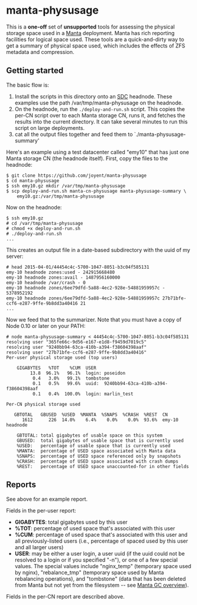 # manta-physusage

This is a **one-off** set of **unsupported** tools for assessing the physical
storage space used in a [Manta](https://github.com/joyent/manta) deployment.
Manta has rich reporting facilities for logical space used.  These tools are a
quick-and-dirty way to get a summary of physical space used, which includes the
effects of ZFS metadata and compression.

## Getting started

The basic flow is:

1. Install the scripts in this directory onto an
   [SDC](https://github.com/joyent/sdc) headnode.  These examples use the path
   /var/tmp/manta-physusage on the headnode.
2. On the headnode, run the `./deploy-and-run.sh` script.  This copies the per-CN
   script over to each Manta storage CN, runs it, and fetches the results into
   the current directory.  It can take several minutes to run this script on
   large deployments.
3. cat all the output files together and feed them to
   `./manta-physusage-summary'

Here's an example using a test datacenter called "emy10" that has just one Manta
storage CN (the headnode itself).  First, copy the files to the headnode:

    $ git clone https://github.com/joyent/manta-physusage
    $ cd manta-physusage
    $ ssh emy10.gz mkdir /var/tmp/manta-physusage
    $ scp deploy-and-run.sh manta-cn-physusage manta-physusage-summary \
        emy10.gz:/var/tmp/manta-physusage

Now on the headnode:

    $ ssh emy10.gz
    # cd /var/tmp/manta-physusage
    # chmod +x deploy-and-run.sh 
    # ./deploy-and-run.sh 
    ...

This creates an output file in a date-based subdirectory with the uuid of my
server:

    # head 2015-04-01/44454c4c-5700-1047-8051-b3c04f585131 
    emy-10 headnode zones:used - 242915668480
    emy-10 headnode zones:avail - 1487956160000
    emy-10 headnode /var/crash - 0
    emy-10 headnode zones/6ee79dfd-5a88-4ec2-928e-54881959957c - 5378952192
    emy-10 headnode zones/6ee79dfd-5a88-4ec2-928e-54881959957c 27b71bfe-ccf6-e287-9ffe-9b8dd3a40416 21
    ...

Now we feed that to the summarizer.  Note that you must have a copy of Node
0.10 or later on your PATH:

    # node manta-physusage-summary < 44454c4c-5700-1047-8051-b3c04f585131 
    resolving user "365fe66c-9d56-e167-e1d8-f9459d7019c5"
    resolving user "9240bb94-63ca-410b-a394-f38604398aaf"
    resolving user "27b71bfe-ccf6-e287-9ffe-9b8dd3a40416"
    Per-user physical storage used (top users)
    
        GIGABYTES   %TOT    %CUM  USER
             13.8  96.1%   96.1%  login: poseidon
              0.4   3.0%   99.1%  tombstone
              0.1   0.5%   99.6%  uuid:  9240bb94-63ca-410b-a394-f38604398aaf
              0.1   0.4%  100.0%  login: marlin_test
    
    Per-CN physical storage used
    
       GBTOTAL   GBUSED  %USED  %MANTA  %SNAPS  %CRASH  %REST  CN
          1612      226  14.0%    6.4%    0.0%    0.0%  93.6%  emy-10 headnode

        GBTOTAL: total gigabytes of usable space on this system
        GBUSED:  total gigabytes of usable space that is currently used
        %USED:   percentage of usable space that is currently used
        %MANTA:  percentage of USED space associated with Manta data
        %SNAPS:  percentage of USED space referenced only by snapshots
        %CRASH:  percentage of USED space associated with crash dumps
        %REST:   percentage of USED space unaccounted-for in other fields

## Reports

See above for an example report.

Fields in the per-user report:

* **GIGABYTES**: total gigabytes used by this user
* **%TOT**: percentage of used space that's associated with this user
* **%CUM**: percentage of used space that's associated with this user and all
  previously-listed users (i.e., percentage of spaced used by this user and all
  larger users)
* **USER**: may be either a user login, a user uuid (if the uuid could not be
  resolved to a login or if you specified "-n"), or one of a few special values.
  The special values include "nginx_temp" (temporary space used by nginx),
  "rebalance_tmp" (temporary space used by Manta rebalancing operations), and
  "tombstone" (data that has been deleted from Manta but not yet from the
  filesystem -- see [Manta GC
  overview](https://github.com/joyent/manta-mola/blob/master/docs/gc-overview.md)).

Fields in the per-CN report are described above.
